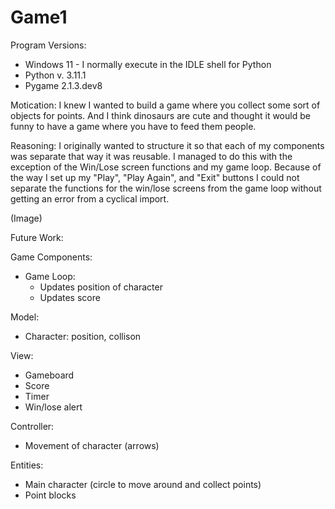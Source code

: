# Game1

Program Versions:
* Windows 11 - I normally execute in the IDLE shell for Python
* Python v. 3.11.1
* Pygame 2.1.3.dev8

Motication: I knew I wanted to build a game where you collect some sort of objects for points. And I think dinosaurs are cute and thought it would be funny to have a game where you have to feed them people. 

Reasoning: I originally wanted to structure it so that each of my components was separate that way it was reusable. I managed to do this with the exception of the Win/Lose screen functions and my game loop. Because of the way I set up my "Play", "Play Again", and "Exit" buttons I could not separate the functions for the win/lose screens from the game loop without getting an error from a cyclical import. 

(Image)

Future Work: 

Game Components:
* Game Loop:
  * Updates position of character
  * Updates score
  
 

Model:
* Character: position, collison


View:
* Gameboard
* Score
* Timer
* Win/lose alert

Controller:
* Movement of character (arrows)

Entities:
* Main character (circle to move around and collect points)
* Point blocks 
